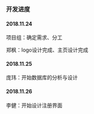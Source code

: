 ﻿### 开发进度

#### 2018.11.24

项目组：确定需求、分工

郑枫：logo设计完成、主页设计完成

#### 2018.11.25

庞玮：开始数据库的分析与设计

#### 2018.11.26

李健：开始设计注册界面